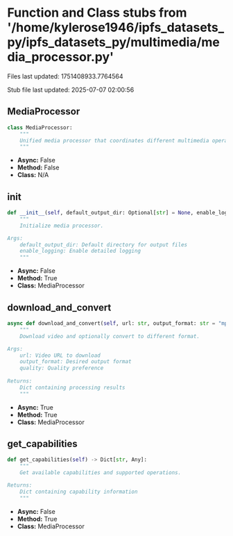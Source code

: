 # Function and Class stubs from '/home/kylerose1946/ipfs_datasets_py/ipfs_datasets_py/multimedia/media_processor.py'

Files last updated: 1751408933.7764564

Stub file last updated: 2025-07-07 02:00:56

## MediaProcessor

```python
class MediaProcessor:
    """
    Unified media processor that coordinates different multimedia operations.
    """
```
* **Async:** False
* **Method:** False
* **Class:** N/A

## __init__

```python
def __init__(self, default_output_dir: Optional[str] = None, enable_logging: bool = True):
    """
    Initialize media processor.

Args:
    default_output_dir: Default directory for output files
    enable_logging: Enable detailed logging
    """
```
* **Async:** False
* **Method:** True
* **Class:** MediaProcessor

## download_and_convert

```python
async def download_and_convert(self, url: str, output_format: str = "mp4", quality: str = "best") -> Dict[str, Any]:
    """
    Download video and optionally convert to different format.

Args:
    url: Video URL to download
    output_format: Desired output format
    quality: Quality preference
    
Returns:
    Dict containing processing results
    """
```
* **Async:** True
* **Method:** True
* **Class:** MediaProcessor

## get_capabilities

```python
def get_capabilities(self) -> Dict[str, Any]:
    """
    Get available capabilities and supported operations.

Returns:
    Dict containing capability information
    """
```
* **Async:** False
* **Method:** True
* **Class:** MediaProcessor
